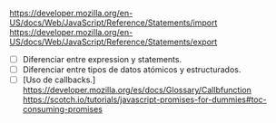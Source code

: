 
https://developer.mozilla.org/en-US/docs/Web/JavaScript/Reference/Statements/import
https://developer.mozilla.org/en-US/docs/Web/JavaScript/Reference/Statements/export
* [ ] Diferenciar entre expression y statements.
* [ ] Diferenciar entre tipos de datos atómicos y estructurados.
* [ ] [Uso de callbacks.]
https://developer.mozilla.org/es/docs/Glossary/Callbfunction
https://scotch.io/tutorials/javascript-promises-for-dummies#toc-consuming-promises
